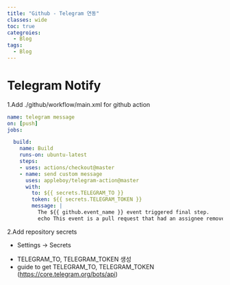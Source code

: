 ```yaml
---
title: "Github - Telegram 연동"
classes: wide
toc: true
categroies:
  - Blog
tags:
  - Blog
---
```


# Telegram Notify
1.Add ./github/workflow/main.xml for github action
```yml
name: telegram message
on: [push]
jobs:

  build:
    name: Build
    runs-on: ubuntu-latest
    steps:
    - uses: actions/checkout@master
    - name: send custom message
      uses: appleboy/telegram-action@master
      with:
        to: ${{ secrets.TELEGRAM_TO }}
        token: ${{ secrets.TELEGRAM_TOKEN }}
        message: |
          The ${{ github.event_name }} event triggered final step.
          echo This event is a pull request that had an assignee removed.
```
2.Add repository secrets
+ Settings ->  Secrets
- TELEGRAM_TO, TELEGRAM_TOKEN 생성
- guide to get TELEGRAM_TO, TELEGRAM_TOKEN (https://core.telegram.org/bots/api)